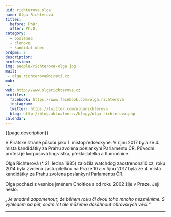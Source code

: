 ```yaml
---
uid: richterova.olga
name: Olga Richterová
titles:
  before: PhDr. 
  after: Ph.D.
category:
  - poslanec
  - clenove
  - kandidat-obec 
ordpms: 2
description: 
profession: 
img: people/richterova-olga.jpg
mail:
 - olga.richterova@pirati.cz
mob:
 - 
web: http://www.olgarichterova.cz
profiles:
  facebook: https://www.facebook.com/olga.richterova
  instagram: 
  twitter: https://twitter.com/olgarichterova
  blog: http://blog.aktualne.cz/blogy/olga-richterova.php
calendar: 
---
```


{{page.description}}

V Pirátské straně působí jako 1. místopředsedkyně. V říjnu 2017 byla ze 4. místa kandidátky za Prahu zvolena poslankyní Parlamentu ČR. Původní profesí je korpusová lingvistka, překladatelka a tlumočnice.

Olga Richterová (* 21. ledna 1985) založila watchdog zaostrenona10.cz, roku 2014 byla zvolena zastupitelkou na Praze 10 a v říjnu 2017 byla ze 4. místa kandidátky za Prahu zvolena poslankyní Parlamentu ČR.

Olga pochází z vesnice jménem Choltice a od roku 2002 žije v Praze. Její heslo:

*„Je snadné zapomenout, že během roku či dvou toho mnoho nezměníme. S výhledem na pět, sedm let ale můžeme dosáhnout obrovských věcí.“*

---
